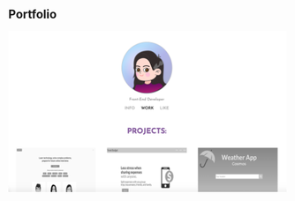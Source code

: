 ## Portfolio
![Portfolio](https://github.com/gayazurna/gayazurna.github.io/blob/master/img/page.png)
